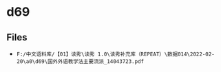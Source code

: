 # d69

## Files

- `F:/中文语料库/【01】读秀\读秀 1.0\读秀补充库（REPEAT）\数据014\2022-02-20\a0\d69\国外外语教学法主要流派_14043723.pdf`
